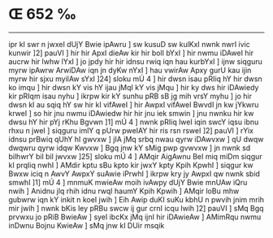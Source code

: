 # Œ 652 ‰
---
ipr kI swr n jwxeI dUjY Bwie ipAwru ] sw kusuD sw kulKxI nwnk nwrI
ivic kunwir ]2] pauVI ] hir hir ApxI dieAw kir hir bolI bYxI ]
hir nwmu iDAweI hir aucrw hir lwhw lYxI ] jo jpdy hir hir idnsu rwiq
iqn hau kurbYxI ] ijnw siqguru myrw ipAwrw ArwiDAw iqn jn dyKw nYxI
] hau vwirAw Apxy gurU kau ijin myrw hir sjxu myilAw sYxI ]24] sloku
mÚ 4 ] hir dwsn isau pRIiq hY hir dwsn ko imqu ] hir dwsn kY vis hY
ijau jMqI kY vis jMqu ] hir ky dws hir iDAwiedy kir pRIqm isau nyhu ]
ikrpw kir kY sunhu pRB sB jg mih vrsY myhu ] jo hir dwsn kI au sqiq
hY sw hir kI vifAweI ] hir AwpxI vifAweI BwvdI jn kw jYkwru krweI
] so hir jnu nwmu iDAwiedw hir hir jnu iek smwin ] jnu nwnku hir kw
dwsu hY hir pYj rKhu Bgvwn ]1] mÚ 4 ] nwnk pRIiq lweI iqin swcY
iqsu ibnu rhxu n jweI ] siqguru imlY q pUrw pweIAY hir ris rsn rsweI
]2] pauVI ] rYix idnsu prBwiq qUhY hI gwvxw ] jIA jMq srbq nwau
qyrw iDAwvxw ] qU dwqw dwqwru qyrw idqw Kwvxw ] Bgq jnw kY sMig pwp
gvwvxw ] jn nwnk sd bilhwrY bil bil jwvxw ]25] sloku mÚ 4 ]
AMqir AigAwnu BeI miq miDm siqgur kI prqIiq nwhI ] AMdir kptu
sBu kpto kir jwxY kpty Kpih KpwhI ] siqgur kw Bwxw iciq n AwvY
AwpxY suAwie iPrwhI ] ikrpw kry jy AwpxI qw nwnk sbid smwhI ]1]
mÚ 4 ] mnmuK mwieAw moih ivAwpy dUjY Bwie mnUAw iQru nwih ] Anidnu
jlq rhih idnu rwqI haumY Kpih Kpwih ] AMqir loBu mhw gubwrw iqn kY
inkit n koeI jwih ] Eih Awip duKI suKu kbhU n pwvih jnim mrih mir
jwih ] nwnk bKis ley pRBu swcw ij gur crnI icqu lwih ]2] pauVI ]
sMq Bgq prvwxu jo pRiB BwieAw ] syeI ibcKx jMq ijnI hir iDAwieAw ]
AMimRqu nwmu inDwnu Bojnu KwieAw ] sMq jnw kI DUir msqik
####
